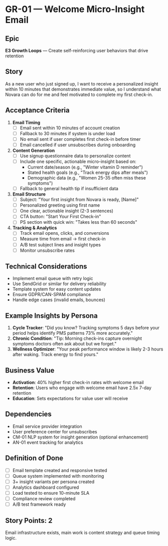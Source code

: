 # GR-01 — Welcome Micro-Insight Email

## Epic
**E3 Growth Loops** — Create self-reinforcing user behaviors that drive retention

## Story
As a new user who just signed up, I want to receive a personalized insight within 10 minutes that demonstrates immediate value, so I understand what Novara can do for me and feel motivated to complete my first check-in.

## Acceptance Criteria
1. **Email Timing**
   - [ ] Email sent within 10 minutes of account creation
   - [ ] Fallback to 30 minutes if system is under load
   - [ ] No email sent if user completes first check-in before timer
   - [ ] Email cancelled if user unsubscribes during onboarding

2. **Content Generation**
   - [ ] Use signup questionnaire data to personalize content
   - [ ] Include one specific, actionable micro-insight based on:
     - Current date/season (e.g., "Winter vitamin D reminder")
     - Stated health goals (e.g., "Track energy dips after meals")
     - Demographic data (e.g., "Women 25-35 often miss these symptoms")
   - [ ] Fallback to general health tip if insufficient data

3. **Email Structure**
   - [ ] Subject: "Your first insight from Novara is ready, [Name]"
   - [ ] Personalized greeting using first name
   - [ ] One clear, actionable insight (2-3 sentences)
   - [ ] CTA button: "Start Your First Check-in"
   - [ ] PS section with quick win: "Takes less than 60 seconds"

4. **Tracking & Analytics**
   - [ ] Track email opens, clicks, and conversions
   - [ ] Measure time from email → first check-in
   - [ ] A/B test subject lines and insight types
   - [ ] Monitor unsubscribe rates

## Technical Considerations
- Implement email queue with retry logic
- Use SendGrid or similar for delivery reliability
- Template system for easy content updates
- Ensure GDPR/CAN-SPAM compliance
- Handle edge cases (invalid emails, bounces)

## Example Insights by Persona
1. **Cycle Tracker**: "Did you know? Tracking symptoms 5 days before your period helps identify PMS patterns 73% more accurately."
2. **Chronic Condition**: "Tip: Morning check-ins capture overnight symptoms doctors often ask about but we forget."
3. **Wellness Optimizer**: "Your peak performance window is likely 2-3 hours after waking. Track energy to find yours."

## Business Value
- **Activation**: 40% higher first check-in rates with welcome email
- **Retention**: Users who engage with welcome email have 2.5x 7-day retention
- **Education**: Sets expectations for value user will receive

## Dependencies
- Email service provider integration
- User preference center for unsubscribes
- CM-01 NLP system for insight generation (optional enhancement)
- AN-01 event tracking for analytics

## Definition of Done
- [ ] Email template created and responsive tested
- [ ] Queue system implemented with monitoring
- [ ] 3+ insight variants per persona created
- [ ] Analytics dashboard configured
- [ ] Load tested to ensure 10-minute SLA
- [ ] Compliance review completed
- [ ] A/B test framework ready

## Story Points: 2
Email infrastructure exists, main work is content strategy and queue timing logic.